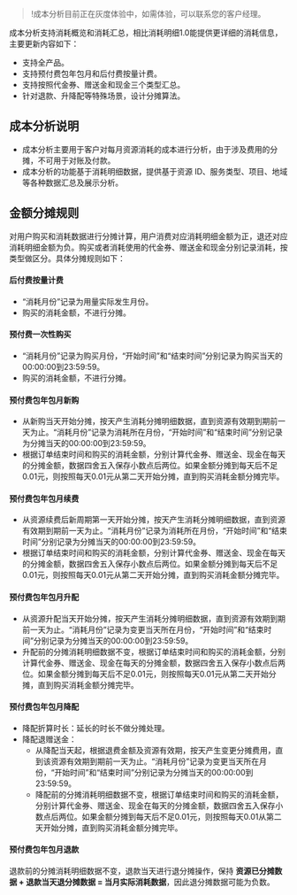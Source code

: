 >!成本分析目前正在灰度体验中，如需体验，可以联系您的客户经理。

成本分析支持消耗概览和消耗汇总，相比消耗明细1.0能提供更详细的消耗信息，主要更新内容如下：
- 支持全产品。
- 支持预付费包年包月和后付费按量计费。
- 支持按照代金券、赠送金和现金三个类型汇总。
- 针对退款、升降配等特殊场景，设计分摊算法。




## 成本分析说明
- 成本分析主要用于客户对每月资源消耗的成本进行分析，由于涉及费用的分摊，不可用于对账及付款。
- 成本分析的功能基于消耗明细数据，提供基于资源 ID、服务类型、项目、地域等各种数据汇总及展示分析。



## 金额分摊规则
对用户购买和消耗数据进行分摊计算，用户消费对应消耗明细金额为正，退还对应消耗明细金额为负。购买或者消耗使用的代金券、赠送金和现金分别记录消耗，按类型做区分。具体分摊规则如下：


#### 后付费按量计费
- “消耗月份”记录为用量实际发生月份。
- 购买的消耗金额，不进行分摊。

#### 预付费一次性购买
- “消耗月份”记录为购买月份，“开始时间”和“结束时间”分别记录为购买当天的00:00:00到23:59:59。
- 购买的消耗金额，不进行分摊。

#### 预付费包年包月新购
- 从新购当天开始分摊，按天产生消耗分摊明细数据，直到资源有效期到期前一天为止。“消耗月份”记录为消耗所在月份，“开始时间”和“结束时间”分别记录为分摊当天的00:00:00到23:59:59。
- 根据订单结束时间和购买的消耗金额，分别计算代金券、赠送金、现金在每天的分摊金额，数据四舍五入保存小数点后两位。如果金额分摊到每天后不足0.01元，则按照每天0.01元从第二天开始分摊，直到购买消耗金额分摊完毕。


#### 预付费包年包月续费
- 从资源续费后新周期第一天开始分摊，按天产生消耗分摊明细数据，直到资源有效期到期前一天为止。“消耗月份”记录为消耗所在月份，“开始时间”和“结束时间”分别记录为分摊当天的00:00:00到23:59:59。
- 根据订单结束时间和购买的消耗金额，分别计算代金券、赠送金、现金在每天的分摊金额，数据四舍五入保存小数点后两位。如果金额分摊到每天后不足0.01元，则按照每天0.01元从第二天开始分摊，直到购买消耗金额分摊完毕。


#### 预付费包年包月升配
- 从资源升配当天开始分摊，按天产生消耗分摊明细数据，直到资源有效期到期前一天为止。“消耗月份”记录为变更当天所在月份，“开始时间”和“结束时间”分别记录为分摊当天的00:00:00到23:59:59。
- 升配前的分摊消耗明细数据不变，根据订单结束时间和购买的消耗金额，分别计算代金券、赠送金、现金在每天的分摊金额，数据四舍五入保存小数点后两位。如果金额分摊到每天后不足0.01元，则按照每天0.01元从第二天开始分摊，直到购买消耗金额分摊完毕。


#### 预付费包年包月降配
- 降配折算时长：延长的时长不做分摊处理。
- 降配退赠送金：
  - 从降配当天起，根据退费金额及资源有效期，按天产生变更分摊费用，直到该资源有效期到期前一天为止。“消耗月份”记录为变更当天所在月份，“开始时间”和“结束时间”分别记录为分摊当天的00:00:00到23:59:59。
  - 降配前的分摊消耗明细数据不变，根据订单结束时间和购买的消耗金额，分别计算代金券、赠送金、现金在每天的分摊金额，数据四舍五入保存小数点后两位。如果金额分摊到每天后不足0.01元，则按照每天0.01从第二天开始分摊，直到购买消耗金额分摊完毕。

#### 预付费包年包月退款
退款前的分摊消耗明细数据不变，退款当天进行退分摊操作，保持 **资源已分摊数据 + 退款当天退分摊数据 = 当月实际消耗数据**，因此退分摊数据可能为负数。
